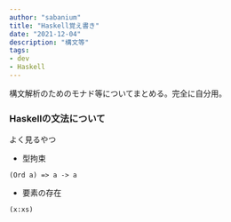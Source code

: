 ```yaml
---
author: "sabanium"
title: "Haskell覚え書き"
date: "2021-12-04"
description: "構文等"
tags:
- dev
- Haskell
---
```


構文解析のためのモナド等についてまとめる。完全に自分用。

### Haskellの文法について

よく見るやつ

- 型拘束
```
(Ord a) => a -> a
```

- 要素の存在
```
(x:xs)
```

